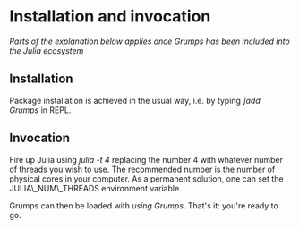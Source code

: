 # Installation and invocation


*Parts of the explanation below applies once Grumps has been included into the Julia ecosystem*

## Installation

Package installation is achieved in the usual way, i.e. by typing *]add Grumps* in REPL.

## Invocation

Fire up Julia using *julia -t 4* replacing the number 4 with whatever number of threads you wish to use.  The recommended number is the number of physical cores in your computer.  As a permanent solution, one can set the JULIA\\_NUM\\_THREADS environment variable.

Grumps can then be loaded with *using Grumps*.  That's it: you're ready to go.
